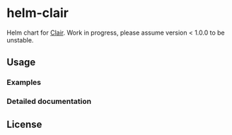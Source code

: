 
# helm-clair

Helm chart for [Clair](https://github.com/quay/clair). Work in progress, please assume version < 1.0.0 to be unstable.

## Usage

### Examples

### Detailed documentation

## License

